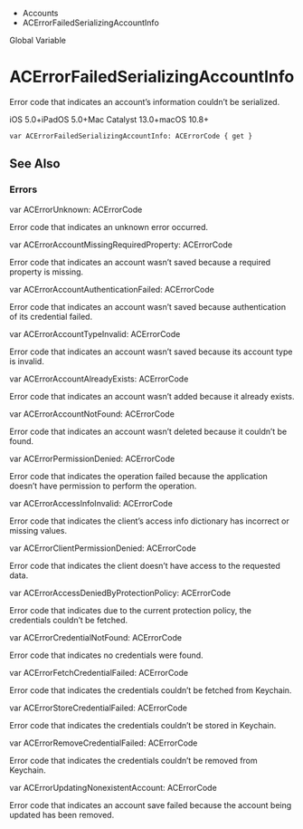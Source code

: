 

- Accounts
-  ACErrorFailedSerializingAccountInfo 

Global Variable

# ACErrorFailedSerializingAccountInfo

Error code that indicates an account’s information couldn’t be serialized.

iOS 5.0+iPadOS 5.0+Mac Catalyst 13.0+macOS 10.8+

``` source
var ACErrorFailedSerializingAccountInfo: ACErrorCode { get }
```

## See Also

### Errors

var ACErrorUnknown: ACErrorCode

Error code that indicates an unknown error occurred.

var ACErrorAccountMissingRequiredProperty: ACErrorCode

Error code that indicates an account wasn’t saved because a required property is missing.

var ACErrorAccountAuthenticationFailed: ACErrorCode

Error code that indicates an account wasn’t saved because authentication of its credential failed.

var ACErrorAccountTypeInvalid: ACErrorCode

Error code that indicates an account wasn’t saved because its account type is invalid.

var ACErrorAccountAlreadyExists: ACErrorCode

Error code that indicates an account wasn’t added because it already exists.

var ACErrorAccountNotFound: ACErrorCode

Error code that indicates an account wasn’t deleted because it couldn’t be found.

var ACErrorPermissionDenied: ACErrorCode

Error code that indicates the operation failed because the application doesn’t have permission to perform the operation.

var ACErrorAccessInfoInvalid: ACErrorCode

Error code that indicates the client’s access info dictionary has incorrect or missing values.

var ACErrorClientPermissionDenied: ACErrorCode

Error code that indicates the client doesn’t have access to the requested data.

var ACErrorAccessDeniedByProtectionPolicy: ACErrorCode

Error code that indicates due to the current protection policy, the credentials couldn’t be fetched.

var ACErrorCredentialNotFound: ACErrorCode

Error code that indicates no credentials were found.

var ACErrorFetchCredentialFailed: ACErrorCode

Error code that indicates the credentials couldn’t be fetched from Keychain.

var ACErrorStoreCredentialFailed: ACErrorCode

Error code that indicates the credentials couldn’t be stored in Keychain.

var ACErrorRemoveCredentialFailed: ACErrorCode

Error code that indicates the credentials couldn’t be removed from Keychain.

var ACErrorUpdatingNonexistentAccount: ACErrorCode

Error code that indicates an account save failed because the account being updated has been removed.

